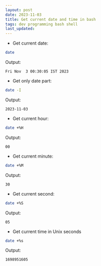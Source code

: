 ```yaml
---
layout: post
date: 2023-11-03
title: Get current date and time in bash
tags: dev programming bash shell
last_updated:
---
```


* Get current date:
```bash
date
```
Output:
```
Fri Nov  3 00:30:05 IST 2023
```

* Get only date part:
```bash
date -I
```
Output:
```
2023-11-03
```

* Get current hour:
```bash
date +%H
```
Output:
```
00
```

* Get current minute:
```bash
date +%M
```
Output:
```
30
```

* Get current second:
```bash
date +%S
```
Output:
```
05
```

* Get current time in Unix seconds
```bash
date +%s
```
Output:
```
1698951605
```